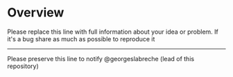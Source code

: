 # Overview

Please replace this line with full information about your idea or problem. If it's a bug share as much as possible to reproduce it

---

Please preserve this line to notify @georgeslabreche (lead of this repository)
